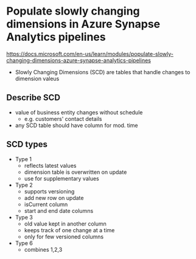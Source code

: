 # Populate slowly changing dimensions in Azure Synapse Analytics pipelines
<https://docs.microsoft.com/en-us/learn/modules/populate-slowly-changing-dimensions-azure-synapse-analytics-pipelines>
- Slowly Changing Dimensions (SCD) are tables that handle changes to dimension valeus

## Describe SCD
- value of business entity changes without schedule
  - e.g. customers' contact details
- any SCD table should have column for mod. time

## SCD types
- Type 1
  - reflects latest values
  - dimension table is overwritten on update
  - use for supplementary values
- Type 2
  - supports versioning
  - add new row on update
  - isCurrent column
  - start and end date columns
- Type 3
  - old value kept in another column
  - keeps track of one change at a time
  - only for few versioned columns
- Type 6
  - combines 1,2,3
